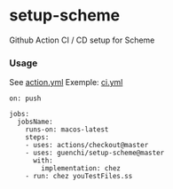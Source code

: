 # setup-scheme
Github Action CI / CD setup for Scheme

### Usage

See [action.yml](https://github.com/guenchi/setup-scheme/blob/master/action.yml)
Exemple: [ci.yml](https://github.com/guenchi/setup-scheme/blob/master/.github/workflows/ci.yml)

```
on: push

jobs:
  jobsName:
    runs-on: macos-latest
    steps:
    - uses: actions/checkout@master
    - uses: guenchi/setup-scheme@master
      with:
        implementation: chez
    - run: chez youTestFiles.ss
```